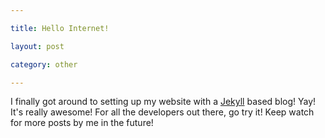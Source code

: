 ```yaml
---

title: Hello Internet!

layout: post

category: other

---
```


I finally got around to setting up my website with a
[Jekyll](<http://jekyllrb.com/>) based blog! Yay! It's really awesome! For all
the developers out there, go try it! Keep watch for more posts by me in the
future!
